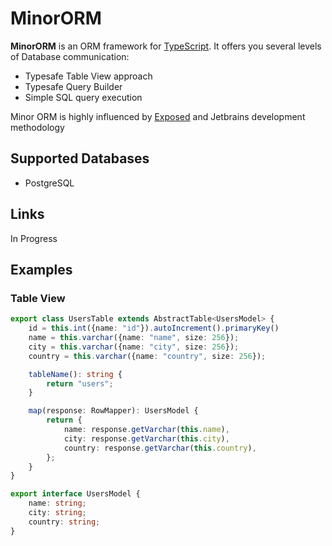 # MinorORM

**MinorORM** is an ORM framework for 
[TypeScript](https://www.typescriptlang.org/).
It offers you several levels of Database communication:
* Typesafe Table View approach 
* Typesafe Query Builder
* Simple SQL query execution

Minor ORM is highly influenced by [Exposed](https://github.com/JetBrains/Exposed) and Jetbrains development methodology

## Supported Databases

* PostgreSQL

## Links

In Progress

## Examples

### Table View

```typescript
export class UsersTable extends AbstractTable<UsersModel> {
    id = this.int({name: "id"}).autoIncrement().primaryKey()
    name = this.varchar({name: "name", size: 256});
    city = this.varchar({name: "city", size: 256});
    country = this.varchar({name: "country", size: 256});

    tableName(): string {
        return "users";
    }

    map(response: RowMapper): UsersModel {
        return {
            name: response.getVarchar(this.name),
            city: response.getVarchar(this.city),
            country: response.getVarchar(this.country),
        };
    }
}

export interface UsersModel {
    name: string;
    city: string;
    country: string;
}
```

